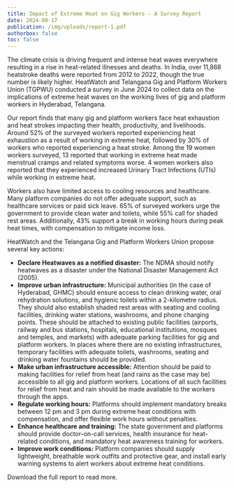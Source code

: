 ```yaml
---
title: Impact of Extreme Heat on Gig Workers - A Survey Report
date: 2024-08-17
publication: /img/uploads/report-1.pdf
authorbox: false
toc: false
---
```

The climate crisis is driving frequent and intense heat waves everywhere resulting in a rise in heat-related illnesses and deaths. In India, over 11,868 heatstroke deaths were reported from 2012 to 2022, though the true number is likely higher. HeatWatch and Telangana Gig and Platform Workers Union (TGPWU) conducted a survey in June 2024 to collect data on the implications of extreme heat waves on the working lives of gig and platform workers in Hyderabad, Telangana. 

<!--more-->

Our report finds that many gig and platform workers face heat exhaustion and heat strokes impacting their health, productivity, and livelihoods. Around 52% of the surveyed workers reported experiencing heat exhaustion as a result of working in extreme heat, followed by 30% of workers who reported experiencing a heat stroke. Among the 19 women workers surveyed, 13 reported that working in extreme heat made menstrual cramps and related symptoms worse. 4 women workers also reported that they experienced increased Urinary Tract Infections (UTIs) while working in extreme heat. 

Workers also have limited access to cooling resources and healthcare. Many platform companies do not offer adequate support, such as healthcare services or paid sick leave. 65% of surveyed workers urge the government to provide clean water and toilets, while 55% call for shaded rest areas. Additionally, 43% support a break in working hours during peak heat times, with compensation to mitigate income loss.

HeatWatch and the Telangana Gig and Platform Workers Union propose several key actions:

- **Declare Heatwaves as a notified disaster:** The NDMA should notify heatwaves as a disaster under the National Disaster Management Act (2005).
- **Improve urban infrastructure:** Municipal authorities (in the case of Hyderabad, GHMC) should ensure access to clean drinking water, oral rehydration solutions, and hygienic toilets within a 2-kilometre radius. They should also establish shaded rest areas with seating and cooling facilities, drinking water stations, washrooms, and phone charging points. These should be attached to existing public facilities (airports, railway and bus stations, hospitals, educational institutions, mosques and temples, and markets) with adequate parking facilities for gig and platform workers. In places where there are no existing infrastructures, temporary facilities with adequate toilets, washrooms, seating and drinking water fountains should be provided.
- **Make urban infrastructure accessible:** Attention should be paid to making facilities for relief from heat (and rains as the case may be) accessible to all gig and platform workers. Locations of all such facilities for relief from heat and rain should be made available to the workers through the apps. 
- **Regulate working hours:** Platforms should implement mandatory breaks between 12 pm and 3 pm during extreme heat conditions with compensation, and offer flexible work hours without penalties. 
- **Enhance healthcare and training:** The state government and platforms should provide doctor-on-call services, health insurance for heat-related conditions, and mandatory heat awareness training for workers.
- **Improve work conditions:** Platform companies should supply lightweight, breathable work outfits and protective gear, and install early warning systems to alert workers about extreme heat conditions.

Download the full report to read more.
